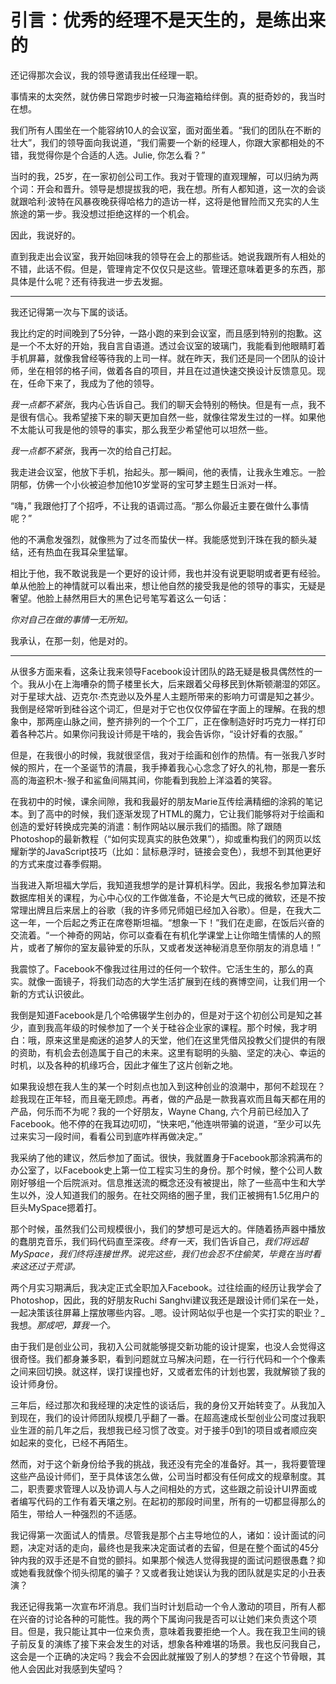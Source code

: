 # 引言：优秀的经理不是天生的，是练出来的

还记得那次会议，我的领导邀请我出任经理一职。

事情来的太突然，就仿佛日常跑步时被一只海盗箱给绊倒。真的挺奇妙的，我当时在想。

我们所有人围坐在一个能容纳10人的会议室，面对面坐着。“我们的团队在不断的壮大”，我们的领导面向我说道，“我们需要一个新的经理人，你跟大家都相处的不错，我觉得你是个合适的人选。Julie, 你怎么看？”

当时的我，25岁，在一家初创公司工作。我对于管理的直观理解，可以归纳为两个词：开会和晋升。领导是想提拔我的吧，我在想。所有人都知道，这一次的会谈就跟哈利·波特在风暴夜晚获得哈格力的造访一样，这将是他冒险而又充实的人生旅途的第一步。我没想过拒绝这样的一个机会。

因此，我说好的。

直到我走出会议室，我开始回味我的领导在会上的那些话。她说我跟所有人相处的不错，此话不假。但是，管理肯定不仅仅只是这些。管理还意味着更多的东西，那具体是什么呢？还有待我进一步去发掘。

***

我还记得第一次与下属的谈话。

我比约定的时间晚到了5分钟，一路小跑的来到会议室，而且感到特别的抱歉。这是一个不太好的开始，我自言自语道。透过会议室的玻璃门，我能看到他眼睛盯着手机屏幕，就像我曾经等待我的上司一样。就在昨天，我们还是同一个团队的设计师，坐在相邻的格子间，做着各自的项目，并且在过道快速交换设计反馈意见。现在，任命下来了，我成为了他的领导。

_我一点都不紧张_，我内心告诉自己。我们的聊天会特别的畅快。但是有一点，我不是很有信心。我希望接下来的聊天更加自然一些，就像往常发生过的一样。如果他不太能认可我是他的领导的事实，那么我至少希望他可以坦然一些。

_我一点都不紧张_，我再一次的给自己打起。

我走进会议室，他放下手机，抬起头。那一瞬间，他的表情，让我永生难忘。一脸阴郁，仿佛一个小伙被迫参加他10岁堂哥的宝可梦主题生日派对一样。

“嗨，” 我跟他打了个招呼，不让我的语调过高。“那么你最近主要在做什么事情呢？”

他的不满愈发强烈，就像熊为了过冬而蛰伏一样。我能感觉到汗珠在我的额头凝结，还有热血在我耳朵里猛窜。

相比于他，我不敢说我是一个更好的设计师，我也并没有说更聪明或者更有经验。单从他脸上的神情就可以看出来，想让他自然的接受我是他的领导的事实，无疑是奢望。他脸上赫然用巨大的黑色记号笔写着这么一句话：

_你对自己在做的事情一无所知。_

我承认，在那一刻，他是对的。

***

从很多方面来看，这条让我来领导Facebook设计团队的路无疑是极具偶然性的一个。我从小在上海嘈杂的筒子楼里长大，后来跟着父母移民到休斯顿潮湿的郊区。对于星球大战、迈克尔·杰克逊以及外星人主题所带来的影响力可谓是知之甚少。我倒是经常听到硅谷这个词汇，但是对于它也仅仅停留在字面上的理解。在我的想象中，那两座山脉之间，整齐排列的一个个工厂，正在像制造好时巧克力一样打印着各种芯片。如果你问我设计师是干啥的，我会告诉你，“设计好看的衣服。”

但是，在我很小的时候，我就很坚信，我对于绘画和创作的热情。有一张我八岁时候的照片，在一个圣诞节的清晨，我手捧着我心心念念了好久的礼物，那是一套乐高的海盗积木-猴子和鲨鱼间隔其间，你能看到我脸上洋溢着的笑容。

在我初中的时候，课余间隙，我和我最好的朋友Marie互传绘满精细的涂鸦的笔记本。到了高中的时候，我们逐渐发现了HTML的魔力，它让我们能够将对于绘画和创造的爱好转换成完美的消遣：制作网站以展示我们的插图。除了跟随Photoshop的最新教程（“如何实现真实的肤色效果”），抑或重构我们的网页以炫耀新学的JavaScript技巧（比如：鼠标悬浮时，链接会变色），我想不到其他更好的方式来度过春季假期。

当我进入斯坦福大学后，我知道我想学的是计算机科学。因此，我报名参加算法和数据库相关的课程，为心中心仪的工作做准备，不论是大气已成的微软，还是不按常理出牌且后来居上的谷歌（我的许多师兄师姐已经加入谷歌）。但是，在我大二这一年，一个后起之秀正在席卷斯坦福。“想象一下！”我们在走廊，在饭后兴奋的交流着。“一个神奇的网站，你可以查看在有机化学课堂上让你暗生情愫的人的照片，或者了解你的室友最钟爱的乐队，又或者发送神秘消息至你朋友的消息墙！”

我震惊了。Facebook不像我过往用过的任何一个软件。它活生生的，那么的真实。就像一面镜子，将我们动态的大学生活扩展到在线的赛博空间，让我们用一个新的方式认识彼此。

我倒是知道Facebook是几个哈佛辍学生创办的，但是对于这个初创公司是知之甚少，直到我高年级的时候参加了一个关于硅谷企业家的课程。那个时候，我才明白：哦，原来这里是痴迷的追梦人的天堂，他们在这里凭借风投教父们提供的有限的资助，有机会去创造属于自己的未来。这里有聪明的头脑、坚定的决心、幸运的时机，以及各种的机缘巧合，因此才催生了这片创新之地。

如果我设想在我人生的某一个时刻点也加入到这种创业的浪潮中，那何不趁现在？趁我现在正年轻，而且毫无顾虑。再者，做的产品是一款我喜欢而且每天都在用的产品，何乐而不为呢？我的一个好朋友，Wayne Chang, 六个月前已经加入了Facebook。他不停的在我耳边叨叨，“快来吧，”他连哄带骗的说道，“至少可以先过来实习一段时间，看看公司到底咋样再做决定。”

我采纳了他的建议，然后参加了面试。很快，我就置身于Facebook那涂鸦满布的办公室了，以Facebook史上第一位工程实习生的身份。那个时候，整个公司人数刚好够组一个后院派对。信息推送流的概念还没有被提出，除了一些高中生和大学生以外，没人知道我们的服务。在社交网络的圈子里，我们正被拥有1.5亿用户的巨头MySpace摁着打。

那个时候，虽然我们公司规模很小，我们的梦想可是远大的。伴随着扬声器中播放的蠢朋克音乐，我们码代码直至深夜。_终有一天_，我们告诉自己，_我们将远超MySpace，我们终将连接世界。说完这些，_我们也会忍不住偷笑，毕竟在当时看来这还过于荒谬_。_

两个月实习期满后，我决定正式全职加入Facebook。过往绘画的经历让我学会了Photoshop，因此，我的好朋友Ruchi Sanghvi建议我还是跟设计师们呆在一处，一起决策该往屏幕上摆放哪些内容。_嗯。设计网站似乎也是一个实打实的职业？_我想。_那成吧，算我一个。_

由于我们是创业公司，我初入公司就能够提交新功能的设计提案，也没人会觉得这很奇怪。我们都身兼多职，看到问题就立马解决问题，在一行行代码和一个个像素之间来回切换。就这样，误打误撞也好，又或者宏伟的计划也罢，我就解锁了我的设计师身份。

三年后，经过那次和我经理的决定性的谈话后，我的身份又开始转变了。从我加入到现在，我们的设计师团队规模几乎翻了一番。在超高速成长型创业公司度过我职业生涯的前几年之后，我想我已经习惯了改变。对于接手0到1的项目或者顺应突如起来的变化，已经不再陌生。

然而，对于这个新身份给予我的挑战，我还没有完全的准备好。其一，我将要管理这些产品设计师们，至于具体该怎么做，公司当时都没有任何成文的规章制度。其二，职责要求管理人以及协调人与人之间相处的方式，这些跟之前设计UI界面或者编写代码的工作有着天壤之别。在起初的那段时间里，所有的一切都显得那么的陌生，带给人一种强烈的不适感。

我记得第一次面试人的情景。尽管我是那个占主导地位的人，诸如：设计面试的问题，决定对话的走向，最终也是我来决定面试者的去留，但是在整个面试的45分钟内我的双手还是不自觉的颤抖。如果那个候选人觉得我提的面试问题很愚蠢？抑或她看我就像个彻头彻尾的骗子？又或者我让她误认为我的团队就是实足的小丑表演？

我还记得我第一次宣布坏消息。我们当时计划启动一个令人激动的项目，所有人都在兴奋的讨论各种的可能性。我的两个下属询问我是否可以让她们来负责这个项目。但是，我只能让其中一位来负责，意味着我要拒绝一个人。我在我卫生间的镜子前反复的演练了接下来会发生的对话，想象各种难堪的场景。我也反问我自己，这会是一个正确的决定吗？我会不会因此就摧毁了别人的梦想？在这个节骨眼，其他人会因此对我感到失望吗？


